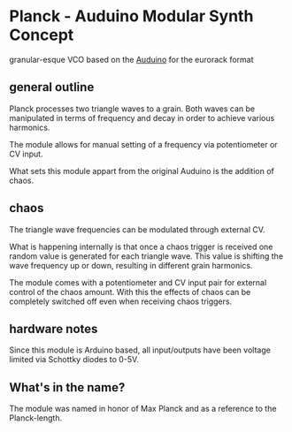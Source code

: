 # Planck - Auduino Modular Synth Concept

granular-esque VCO based on the [Auduino](https://code.google.com/archive/p/tinkerit/wikis/Auduino.wiki) for the eurorack format

## general outline
Planck processes two triangle waves to a grain. Both waves can be manipulated in terms of frequency and decay in order to achieve various harmonics. 

The module allows for manual setting of a frequency via potentiometer or CV input. 

What sets this module appart from the original Auduino is the addition of chaos.

## chaos
The triangle wave frequencies can be modulated through external CV. 

What is happening internally is that once a chaos trigger is received one random value is generated for each triangle wave. This value is shifting the wave frequency up or down, resulting in different grain harmonics.

The module comes with a potentiometer and CV input pair for external control of the chaos amount. With this the effects of chaos can be completely switched off even when receiving chaos triggers.

## hardware notes
Since this module is Arduino based, all input/outputs have been voltage limited via Schottky diodes to 0-5V. 

## What's in the name?
The module was named in honor of Max Planck and as a reference to the Planck-length. 
